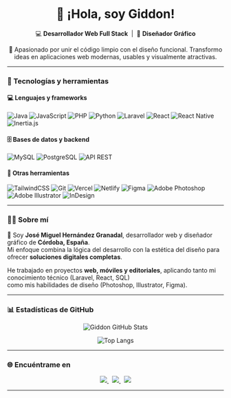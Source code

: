 <!-- Encabezado principal -->
<h1 align="center">👋 ¡Hola, soy Giddon!</h1>

<p align="center">
💻 <strong>Desarrollador Web Full Stack</strong> &nbsp;|&nbsp; 🎨 <strong>Diseñador Gráfico</strong>  
</p>

<p align="center">
🚀 Apasionado por unir el código limpio con el diseño funcional.  
Transformo ideas en aplicaciones web modernas, usables y visualmente atractivas.
</p>

---

### 🧰 Tecnologías y herramientas

#### 💻 Lenguajes y frameworks
![Java](https://img.shields.io/badge/Java-ED8B00?style=for-the-badge&logo=openjdk&logoColor=white)
![JavaScript](https://img.shields.io/badge/JavaScript-F7DF1E?style=for-the-badge&logo=javascript&logoColor=black)
![PHP](https://img.shields.io/badge/PHP-777BB4?style=for-the-badge&logo=php&logoColor=white)
![Python](https://img.shields.io/badge/Python-3776AB?style=for-the-badge&logo=python&logoColor=white)
![Laravel](https://img.shields.io/badge/Laravel-FF2D20?style=for-the-badge&logo=laravel&logoColor=white)
![React](https://img.shields.io/badge/React-20232A?style=for-the-badge&logo=react&logoColor=61DAFB)
![React Native](https://img.shields.io/badge/React_Native-20232A?style=for-the-badge&logo=react&logoColor=61DAFB)
![Inertia.js](https://img.shields.io/badge/Inertia.js-5A29E4?style=for-the-badge&logo=vuedotjs&logoColor=white)

#### 🗄️ Bases de datos y backend
![MySQL](https://img.shields.io/badge/MySQL-005C84?style=for-the-badge&logo=mysql&logoColor=white)
![PostgreSQL](https://img.shields.io/badge/PostgreSQL-336791?style=for-the-badge&logo=postgresql&logoColor=white)
![API REST](https://img.shields.io/badge/API_REST-02569B?style=for-the-badge&logo=swagger&logoColor=white)

#### 🧠 Otras herramientas
![TailwindCSS](https://img.shields.io/badge/TailwindCSS-38B2AC?style=for-the-badge&logo=tailwindcss&logoColor=white)
![Git](https://img.shields.io/badge/Git-F05032?style=for-the-badge&logo=git&logoColor=white)
![Vercel](https://img.shields.io/badge/Vercel-000000?style=for-the-badge&logo=vercel&logoColor=white)
![Netlify](https://img.shields.io/badge/Netlify-00C7B7?style=for-the-badge&logo=netlify&logoColor=white)
![Figma](https://img.shields.io/badge/Figma-F24E1E?style=for-the-badge&logo=figma&logoColor=white)
![Adobe Photoshop](https://img.shields.io/badge/Photoshop-31A8FF?style=for-the-badge&logo=adobephotoshop&logoColor=white)
![Adobe Illustrator](https://img.shields.io/badge/Illustrator-FF9A00?style=for-the-badge&logo=adobeillustrator&logoColor=white)
![InDesign](https://img.shields.io/badge/InDesign-FF3366?style=for-the-badge&logo=adobeindesign&logoColor=white)

---

### 🧑‍💻 Sobre mí

🎯 Soy **José Miguel Hernández Granadal**, desarrollador web y diseñador gráfico de **Córdoba, España**.  
Mi enfoque combina la lógica del desarrollo con la estética del diseño para ofrecer **soluciones digitales completas**.

He trabajado en proyectos **web, móviles y editoriales**, aplicando tanto mi conocimiento técnico (Laravel, React, SQL)  
como mis habilidades de diseño (Photoshop, Illustrator, Figma).

---

### 📊 Estadísticas de GitHub

<p align="center">
  <img src="https://github-readme-stats.vercel.app/api?username=GddnPk&show_icons=true&theme=radical" alt="Giddon GitHub Stats"/>
</p>

<p align="center">
  <img src="https://github-readme-stats.vercel.app/api/top-langs/?username=GddnPk&layout=compact&theme=radical" alt="Top Langs"/>
</p>

---

### 🌐 Encuéntrame en

<p align="center">
  <a href="https://www.linkedin.com/in/jmhpk/" target="_blank">
    <img src="https://img.shields.io/badge/LinkedIn-0A66C2?style=for-the-badge&logo=linkedin&logoColor=white" />
  </a>
  &nbsp;
  <a href="mailto:giddonpk@gmail.com">
    <img src="https://img.shields.io/badge/Email-D14836?style=for-the-badge&logo=gmail&logoColor=white" />
  </a>
  &nbsp;
  <a href="https://gddnpk.github.io/">
    <img src="https://img.shields.io/badge/Portafolio-000000?style=for-the-badge&logo=githubpages&logoColor=white" />
  </a>
</p>

---

